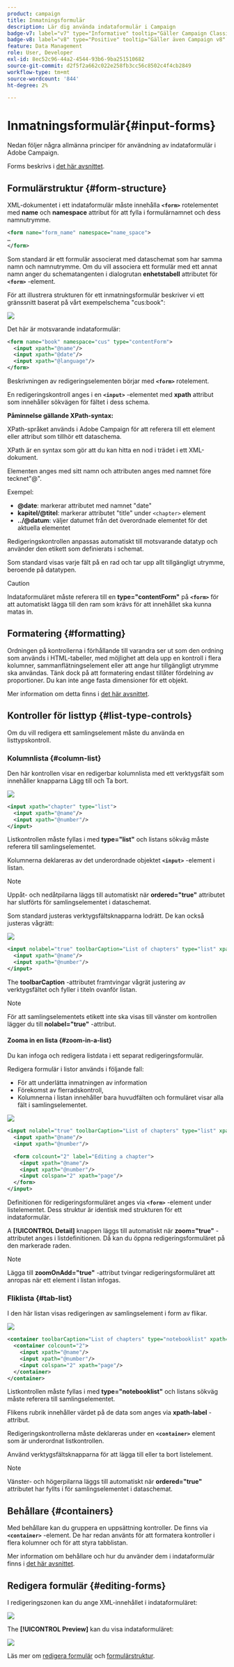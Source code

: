 ```yaml
---
product: campaign
title: Inmatningsformulär
description: Lär dig använda indataformulär i Campaign
badge-v7: label="v7" type="Informative" tooltip="Gäller Campaign Classic v7"
badge-v8: label="v8" type="Positive" tooltip="Gäller även Campaign v8"
feature: Data Management
role: User, Developer
exl-id: 8ec52c96-44a2-4544-93b6-9ba251510682
source-git-commit: d2f5f2a662c022e258fb3cc56c8502c4f4cb2849
workflow-type: tm+mt
source-wordcount: '844'
ht-degree: 2%

---
```


# Inmatningsformulär{#input-forms}

Nedan följer några allmänna principer för användning av indataformulär i Adobe Campaign.

Forms beskrivs i [det här avsnittet](../../configuration/using/identifying-a-form.md).

## Formulärstruktur {#form-structure}

XML-dokumentet i ett indataformulär måste innehålla **`<form>`** rotelementet med **name** och **namespace** attribut för att fylla i formulärnamnet och dess namnutrymme.

```xml
<form name="form_name" namespace="name_space">
…
</form>
```

Som standard är ett formulär associerat med dataschemat som har samma namn och namnutrymme. Om du vill associera ett formulär med ett annat namn anger du schematangenten i dialogrutan **enhetstabell** attributet för **`<form>`** -element.

För att illustrera strukturen för ett inmatningsformulär beskriver vi ett gränssnitt baserat på vårt exempelschema &quot;cus:book&quot;:

![](assets/d_ncs_content_form1.png)

Det här är motsvarande indataformulär:

```xml
<form name="book" namespace="cus" type="contentForm">
  <input xpath="@name"/>
  <input xpath="@date"/>
  <input xpath="@language"/>
</form>
```

Beskrivningen av redigeringselementen börjar med **`<form>`** rotelement.

En redigeringskontroll anges i en **`<input>`** -elementet med **xpath** attribut som innehåller sökvägen för fältet i dess schema.

**Påminnelse gällande XPath-syntax:**

XPath-språket används i Adobe Campaign för att referera till ett element eller attribut som tillhör ett dataschema.

XPath är en syntax som gör att du kan hitta en nod i trädet i ett XML-dokument.

Elementen anges med sitt namn och attributen anges med namnet före tecknet&quot;@&quot;.

Exempel:

* **@date**: markerar attributet med namnet &quot;date&quot;
* **kapitel/@titel**: markerar attributet &quot;title&quot; under `<chapter>` element
* **../@datum**: väljer datumet från det överordnade elementet för det aktuella elementet

Redigeringskontrollen anpassas automatiskt till motsvarande datatyp och använder den etikett som definierats i schemat.

Som standard visas varje fält på en rad och tar upp allt tillgängligt utrymme, beroende på datatypen.

>[!CAUTION]
>
>Indataformuläret måste referera till en **type=&quot;contentForm&quot;** på **`<form>`** för att automatiskt lägga till den ram som krävs för att innehållet ska kunna matas in.

## Formatering {#formatting}

Ordningen på kontrollerna i förhållande till varandra ser ut som den ordning som används i HTML-tabeller, med möjlighet att dela upp en kontroll i flera kolumner, sammanflätningselement eller att ange hur tillgängligt utrymme ska användas. Tänk dock på att formatering endast tillåter fördelning av proportioner. Du kan inte ange fasta dimensioner för ett objekt.

Mer information om detta finns i [det här avsnittet](../../configuration/using/form-structure.md#formatting).

## Kontroller för listtyp {#list-type-controls}

Om du vill redigera ett samlingselement måste du använda en listtypskontroll.

### Kolumnlista {#column-list}

Den här kontrollen visar en redigerbar kolumnlista med ett verktygsfält som innehåller knapparna Lägg till och Ta bort.

![](assets/d_ncs_content_form4.png)

```xml
<input xpath="chapter" type="list">
  <input xpath="@name"/>
  <input xpath="@number"/>
</input>
```

Listkontrollen måste fyllas i med **type=&quot;list&quot;** och listans sökväg måste referera till samlingselementet.

Kolumnerna deklareras av det underordnade objektet **`<input>`** -element i listan.

>[!NOTE]
>
>Uppåt- och nedåtpilarna läggs till automatiskt när **ordered=&quot;true&quot;** attributet har slutförts för samlingselementet i dataschemat.

Som standard justeras verktygsfältsknapparna lodrätt. De kan också justeras vågrätt:

![](assets/d_ncs_content_form5.png)

```xml
<input nolabel="true" toolbarCaption="List of chapters" type="list" xpath="chapter">
  <input xpath="@name"/>
  <input xpath="@number"/>
</input>
```

The **toolbarCaption** -attributet framtvingar vågrät justering av verktygsfältet och fyller i titeln ovanför listan.

>[!NOTE]
>
>För att samlingselementets etikett inte ska visas till vänster om kontrollen lägger du till **nolabel=&quot;true&quot;** -attribut.

#### Zooma in en lista {#zoom-in-a-list}

Du kan infoga och redigera listdata i ett separat redigeringsformulär.

Redigera formulär i listor används i följande fall:

* För att underlätta inmatningen av information
* Förekomst av flerradskontroll,
* Kolumnerna i listan innehåller bara huvudfälten och formuläret visar alla fält i samlingselementet.

![](assets/d_ncs_content_form7.png)

```xml
<input nolabel="true" toolbarCaption="List of chapters" type="list" xpath="chapter" zoom="true" zoomOnAdd="true">
  <input xpath="@name"/>
  <input xpath="@number"/>

  <form colcount="2" label="Editing a chapter">
    <input xpath="@name"/>
    <input xpath="@number"/>
    <input colspan="2" xpath="page"/>
  </form>
</input>
```

Definitionen för redigeringsformuläret anges via **`<form>`** -element under listelementet. Dess struktur är identisk med strukturen för ett indataformulär.

A **[!UICONTROL Detail]** knappen läggs till automatiskt när **zoom=&quot;true&quot;** -attributet anges i listdefinitionen. Då kan du öppna redigeringsformuläret på den markerade raden.

>[!NOTE]
>
>Lägga till **zoomOnAdd=&quot;true&quot;** -attribut tvingar redigeringsformuläret att anropas när ett element i listan infogas.

### Fliklista {#tab-list}

I den här listan visas redigeringen av samlingselement i form av flikar.

![](assets/d_ncs_content_form6.png)

```xml
<container toolbarCaption="List of chapters" type="notebooklist" xpath="chapter" xpath-label="@name">
  <container colcount="2">
    <input xpath="@name"/>
    <input xpath="@number"/>
    <input colspan="2" xpath="page"/>
  </container>
</container>
```

Listkontrollen måste fyllas i med **type=&quot;notebooklist&quot;** och listans sökväg måste referera till samlingselementet.

Flikens rubrik innehåller värdet på de data som anges via **xpath-label** -attribut.

Redigeringskontrollerna måste deklareras under en **`<container>`** element som är underordnat listkontrollen.

Använd verktygsfältsknapparna för att lägga till eller ta bort listelement.

>[!NOTE]
>
>Vänster- och högerpilarna läggs till automatiskt när **ordered=&quot;true&quot;** attributet har fyllts i för samlingselementet i dataschemat.

## Behållare {#containers}

Med behållare kan du gruppera en uppsättning kontroller. De finns via **`<container>`** -element. De har redan använts för att formatera kontroller i flera kolumner och för att styra tabblistan.

Mer information om behållare och hur du använder dem i indataformulär finns i [det här avsnittet](../../configuration/using/form-structure.md#containers).

## Redigera formulär {#editing-forms}

I redigeringszonen kan du ange XML-innehållet i indataformuläret:

![](assets/d_ncs_content_form12.png)

The **[!UICONTROL Preview]** kan du visa indataformuläret:

![](assets/d_ncs_content_form13.png)

Läs mer om [redigera formulär](../../configuration/using/editing-forms.md) och [formulärstruktur](../../configuration/using/form-structure.md).
